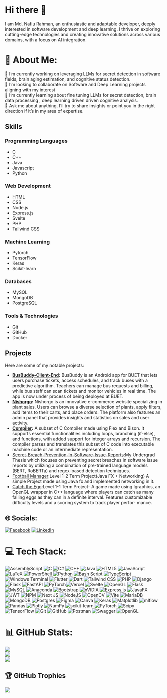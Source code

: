 # Hi there 👋
I am Md. Nafiu Rahman, an enthusiastic and adaptable developer, deeply interested in software development and deep learning. I thrive on exploring cutting-edge technologies and creating innovative solutions across various domains, with a focus on AI integration. 

# 💫 About Me:
🔭 I’m currently working on leveraging LLMs for secret detection in software fields, brain aging estimation, and cognitive status detection.<br> 👯 I’m looking to collaborate on Software and Deep Learning projects aligning with my interest <br> 
🌱 I’m currently learning about fine tuning LLMs for secret detection, brain data processing , deep learning driven driven cognitive analysis.<br>
💬 Ask me about anything. I’ll try to share insights or point you in the right direction if it’s in my area of expertise.


## Skills

### Programming Languages
- C
- C++
- Java
- Javascript
- Python

### Web Development
- HTML
- CSS
- Node.js
- Express.js
- Svelte
- PHP
- Tailwind CSS

### Machine Learning
- Pytorch
- TensorFlow
- Keras
- Scikit-learn

### Databases
- MySQL
- MongoDB
- PostgreSQL

### Tools & Technologies
- Git
- GitHub
- Docker


## Projects

Here are some of my notable projects:

- **[BusBuddy-Client-End](https://github.com/NafiuRahman77/BusbuddyDemo):** BusBuddy is an Android app for BUET that lets users purchase tickets, access schedules, and track buses with a predictive algorithm. Teachers can manage bus requests and billing, while bus staff can scan tickets and monitor vehicles in real time. The app is now under process of being deployed at BUET.
- **[Nishorgo](https://github.com/NafiuRahman77/Term-Project-2-2-Nishorgo):** Nishorgo is an innovative e-commerce website specializing in plant sales. Users can browse a diverse selection of plants, apply filters, add items to their carts, and place orders. The platform also features an admin panel that provides insights and statistics on sales and user activity.
- **[Compiler](https://github.com/NafiuRahman77/Compiler):** A subset of C Compiler made using Flex and Bison. It supports essential functionalities including loops, branching (if-else), and functions, with added support for integer arrays and recursion. The compiler parses and translates this subset of C code into executable machine code or an intermediate representation.
- [Secret-Breach-Prevention-In-Software-Issue-Reports](https://github.com/NafiuRahman77/Secret-Breach-Prevention-In-Software-Issue-Reports):My Undergrad Thesis which focuses on preventing secret breaches in software issue reports by utilizing a combination of pre-trained language models (BERT, RoBERTa) and regex-based detection techniques.
- [Football Manager](https://github.com/NafiuRahman77/Term-Project-1-2-Football-Player-Marketplace):Level 1-2 Term Project(Java FX + Networking) A simple Project made using Java fx and implemented networking in it.
- [Catch the Egg](https://github.com/NafiuRahman77/Catch-The-Egg):Level 1-1 Term Project- A game made using Igraphics, an OpenGL wrapper in C++ language where players can catch as many falling eggs as they can in a definite interval. Features customizable difficulty levels and a scoring system to track player perfor-
mance.

## 🌐 Socials:
[![Facebook](https://img.shields.io/badge/Facebook-%231877F2.svg?logo=Facebook&logoColor=white)](https://www.facebook.com/nafiu.rahman.982/) [![LinkedIn](https://img.shields.io/badge/LinkedIn-%230077B5.svg?logo=linkedin&logoColor=white)](https://www.linkedin.com/in/md-nafiu-rahman-1a782a262/) 

# 💻 Tech Stack:
![AssemblyScript](https://img.shields.io/badge/assembly%20script-%23000000.svg?style=for-the-badge&logo=assemblyscript&logoColor=white) ![C](https://img.shields.io/badge/c-%2300599C.svg?style=for-the-badge&logo=c&logoColor=white) ![C#](https://img.shields.io/badge/c%23-%23239120.svg?style=for-the-badge&logo=csharp&logoColor=white) ![C++](https://img.shields.io/badge/c++-%2300599C.svg?style=for-the-badge&logo=c%2B%2B&logoColor=white) ![Java](https://img.shields.io/badge/java-%23ED8B00.svg?style=for-the-badge&logo=openjdk&logoColor=white) ![HTML5](https://img.shields.io/badge/html5-%23E34F26.svg?style=for-the-badge&logo=html5&logoColor=white) ![JavaScript](https://img.shields.io/badge/javascript-%23323330.svg?style=for-the-badge&logo=javascript&logoColor=%23F7DF1E) ![LaTeX](https://img.shields.io/badge/latex-%23008080.svg?style=for-the-badge&logo=latex&logoColor=white) ![PowerShell](https://img.shields.io/badge/PowerShell-%235391FE.svg?style=for-the-badge&logo=powershell&logoColor=white) ![Python](https://img.shields.io/badge/python-3670A0?style=for-the-badge&logo=python&logoColor=ffdd54) ![Bash Script](https://img.shields.io/badge/bash_script-%23121011.svg?style=for-the-badge&logo=gnu-bash&logoColor=white) ![TypeScript](https://img.shields.io/badge/typescript-%23007ACC.svg?style=for-the-badge&logo=typescript&logoColor=white) ![Windows Terminal](https://img.shields.io/badge/Windows%20Terminal-%234D4D4D.svg?style=for-the-badge&logo=windows-terminal&logoColor=white) ![Flutter](https://img.shields.io/badge/Flutter-%2302569B.svg?style=for-the-badge&logo=Flutter&logoColor=white) ![Dart](https://img.shields.io/badge/Dart-%230175C2.svg?style=for-the-badge&logo=Dart&logoColor=white) ![Tailwind CSS](https://img.shields.io/badge/tailwind%20css-%2338B2AC.svg?style=for-the-badge&logo=tailwind-css&logoColor=white) ![PHP](https://img.shields.io/badge/php-%23777BB4.svg?style=for-the-badge&logo=php&logoColor=white) ![Django](https://img.shields.io/badge/django-%23092E20.svg?style=for-the-badge&logo=django&logoColor=white) ![Flask](https://img.shields.io/badge/flask-%23000.svg?style=for-the-badge&logo=flask&logoColor=white) ![FastAPI](https://img.shields.io/badge/FastAPI-005571?style=for-the-badge&logo=fastapi) ![PyTorch](https://img.shields.io/badge/PyTorch-%23EE4C2C.svg?style=for-the-badge&logo=PyTorch&logoColor=white)![Vercel](https://img.shields.io/badge/vercel-%23000000.svg?style=for-the-badge&logo=vercel&logoColor=white) ![Svelte](https://img.shields.io/badge/svelte-%23f1413d.svg?style=for-the-badge&logo=svelte&logoColor=white) ![OpenGL](https://img.shields.io/badge/OpenGL-%23FFFFFF.svg?style=for-the-badge&logo=opengl) ![Flask](https://img.shields.io/badge/flask-%23000.svg?style=for-the-badge&logo=flask&logoColor=white) ![MySQL](https://img.shields.io/badge/mysql-4479A1.svg?style=for-the-badge&logo=mysql&logoColor=white) ![Anaconda](https://img.shields.io/badge/Anaconda-%2344A833.svg?style=for-the-badge&logo=anaconda&logoColor=white) ![Bootstrap](https://img.shields.io/badge/bootstrap-%238511FA.svg?style=for-the-badge&logo=bootstrap&logoColor=white) ![nVIDIA](https://img.shields.io/badge/cuda-000000.svg?style=for-the-badge&logo=nVIDIA&logoColor=green) ![Express.js](https://img.shields.io/badge/express.js-%23404d59.svg?style=for-the-badge&logo=express&logoColor=%2361DAFB) ![JavaFX](https://img.shields.io/badge/javafx-%23FF0000.svg?style=for-the-badge&logo=javafx&logoColor=white) ![JWT](https://img.shields.io/badge/JWT-black?style=for-the-badge&logo=JSON%20web%20tokens) ![NPM](https://img.shields.io/badge/NPM-%23CB3837.svg?style=for-the-badge&logo=npm&logoColor=white) ![Next JS](https://img.shields.io/badge/Next-black?style=for-the-badge&logo=next.js&logoColor=white) ![NodeJS](https://img.shields.io/badge/node.js-6DA55F?style=for-the-badge&logo=node.js&logoColor=white) ![OpenCV](https://img.shields.io/badge/opencv-%23white.svg?style=for-the-badge&logo=opencv&logoColor=white) ![Vite](https://img.shields.io/badge/vite-%23646CFF.svg?style=for-the-badge&logo=vite&logoColor=white) ![MariaDB](https://img.shields.io/badge/MariaDB-003545?style=for-the-badge&logo=mariadb&logoColor=white) ![MongoDB](https://img.shields.io/badge/MongoDB-%234ea94b.svg?style=for-the-badge&logo=mongodb&logoColor=white) ![Postgres](https://img.shields.io/badge/postgres-%23316192.svg?style=for-the-badge&logo=postgresql&logoColor=white) ![Figma](https://img.shields.io/badge/figma-%23F24E1E.svg?style=for-the-badge&logo=figma&logoColor=white) ![Canva](https://img.shields.io/badge/Canva-%2300C4CC.svg?style=for-the-badge&logo=Canva&logoColor=white) ![Keras](https://img.shields.io/badge/Keras-%23D00000.svg?style=for-the-badge&logo=Keras&logoColor=white) ![Matplotlib](https://img.shields.io/badge/Matplotlib-%23ffffff.svg?style=for-the-badge&logo=Matplotlib&logoColor=black) ![mlflow](https://img.shields.io/badge/mlflow-%23d9ead3.svg?style=for-the-badge&logo=numpy&logoColor=blue) ![Pandas](https://img.shields.io/badge/pandas-%23150458.svg?style=for-the-badge&logo=pandas&logoColor=white) ![Plotly](https://img.shields.io/badge/Plotly-%233F4F75.svg?style=for-the-badge&logo=plotly&logoColor=white) ![NumPy](https://img.shields.io/badge/numpy-%23013243.svg?style=for-the-badge&logo=numpy&logoColor=white) ![scikit-learn](https://img.shields.io/badge/scikit--learn-%23F7931E.svg?style=for-the-badge&logo=scikit-learn&logoColor=white) ![PyTorch](https://img.shields.io/badge/PyTorch-%23EE4C2C.svg?style=for-the-badge&logo=PyTorch&logoColor=white) ![Scipy](https://img.shields.io/badge/SciPy-%230C55A5.svg?style=for-the-badge&logo=scipy&logoColor=%white) ![TensorFlow](https://img.shields.io/badge/TensorFlow-%23FF6F00.svg?style=for-the-badge&logo=TensorFlow&logoColor=white) ![Git](https://img.shields.io/badge/git-%23F05033.svg?style=for-the-badge&logo=git&logoColor=white) ![GitHub](https://img.shields.io/badge/github-%23121011.svg?style=for-the-badge&logo=github&logoColor=white) ![Postman](https://img.shields.io/badge/Postman-FF6C37?style=for-the-badge&logo=postman&logoColor=white) ![Swagger](https://img.shields.io/badge/-Swagger-%23Clojure?style=for-the-badge&logo=swagger&logoColor=white) ![OpenGL](https://img.shields.io/badge/OpenGL-white?logo=OpenGL&style=for-the-badge)
# 📊 GitHub Stats:
![](https://github-readme-stats.vercel.app/api?username=NafiuRahman77&theme=dark&hide_border=false&include_all_commits=true&count_private=true)<br/>
![](https://github-readme-streak-stats.herokuapp.com/?user=NafiuRahman77&theme=dark&hide_border=false)<br/>
![](https://github-readme-stats.vercel.app/api/top-langs/?username=NafiuRahman77&theme=dark&hide_border=false&include_all_commits=true&count_private=true&layout=compact&hide=html)

## 🏆 GitHub Trophies
![](https://github-profile-trophy.vercel.app/?username=NafiuRahman77&theme=radical&no-frame=false&no-bg=false&margin-w=4)



